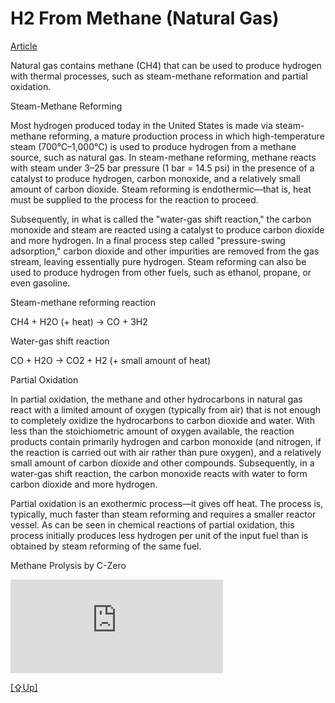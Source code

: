 # H2 From Methane (Natural Gas)

[Article](https://www.energy.gov/eere/fuelcells/hydrogen-production-natural-gas-reforming)

Natural gas contains methane (CH4) that can be used to produce
hydrogen with thermal processes, such as steam-methane reformation and
partial oxidation.

Steam-Methane Reforming

Most hydrogen produced today in the United States is made via
steam-methane reforming, a mature production process in which
high-temperature steam (700°C–1,000°C) is used to produce hydrogen
from a methane source, such as natural gas. In steam-methane
reforming, methane reacts with steam under 3–25 bar pressure (1 bar =
14.5 psi) in the presence of a catalyst to produce hydrogen, carbon
monoxide, and a relatively small amount of carbon dioxide. Steam
reforming is endothermic—that is, heat must be supplied to the process
for the reaction to proceed.

Subsequently, in what is called the "water-gas shift reaction," the
carbon monoxide and steam are reacted using a catalyst to produce
carbon dioxide and more hydrogen. In a final process step called
"pressure-swing adsorption," carbon dioxide and other impurities are
removed from the gas stream, leaving essentially pure hydrogen. Steam
reforming can also be used to produce hydrogen from other fuels, such
as ethanol, propane, or even gasoline.

Steam-methane reforming reaction

CH4 + H2O (+ heat) → CO + 3H2

Water-gas shift reaction

CO + H2O → CO2 + H2 (+ small amount of heat)

Partial Oxidation

In partial oxidation, the methane and other hydrocarbons in natural
gas react with a limited amount of oxygen (typically from air) that is
not enough to completely oxidize the hydrocarbons to carbon dioxide
and water. With less than the stoichiometric amount of oxygen
available, the reaction products contain primarily hydrogen and carbon
monoxide (and nitrogen, if the reaction is carried out with air rather
than pure oxygen), and a relatively small amount of carbon dioxide and
other compounds. Subsequently, in a water-gas shift reaction, the
carbon monoxide reacts with water to form carbon dioxide and more
hydrogen.

Partial oxidation is an exothermic process—it gives off heat. The
process is, typically, much faster than steam reforming and requires a
smaller reactor vessel. As can be seen in chemical reactions of
partial oxidation, this process initially produces less hydrogen per
unit of the input fuel than is obtained by steam reforming of the same
fuel.

Methane Prolysis by C-Zero

<iframe width="340" src="https://www.youtube.com/embed/JGe8R0N20ps?start=412&end=545" title="How Cheap Hydrogen Could Become the Next Clean Fuel" frameborder="0" allow="accelerometer; autoplay; clipboard-write; encrypted-media; gyroscope; picture-in-picture" allowfullscreen></iframe>

[[⇪Up]](h2-production.html)
